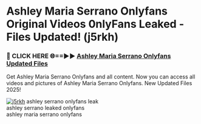 # Ashley Maria Serrano Onlyfans Original Videos 0nlyFans Leaked - Files Updated! (j5rkh)

<h3>🔴 CLICK HERE 🌐==►► <a href="https://tinyurl.com/2wckxsce" rel="nofollow">Ashley Maria Serrano Onlyfans Updated Files</a></h3>

Get Ashley Maria Serrano Onlyfans and all content. Now you can access all videos and pictures of Ashley Maria Serrano Onlyfans. New Updated Files 2025!

[![j5rkh](https://i.imgur.com/AFduVYN.gif)](https://tinyurl.com/2wckxsce)
ashley serrano onlyfans leak<br>
ashley serrano leaked onlyfans<br>
ashley maria serrano onlyfans